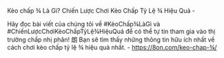 Kèo chấp ¾ Là Gì? Chiến Lược Chơi Kèo Chấp Tỷ Lệ ¾ Hiệu Quả - 

Hãy đọc bài viết của chúng tôi về #KèoChấp¾LàGì và #ChiếnLượcChơiKèoChấpTỷLệ¾HiệuQuả để có thể tự tin tham gia vào thị trường chấp nhị phân! 朗 Bạn sẽ tìm thấy những thông tin hữu ích nhất về cách chơi kèo chấp tỷ lệ ¾ hiệu quả nhất. - https://8on.com/keo-chap-¾/
